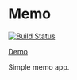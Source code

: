# Memo

[![Build Status](https://drone.s8k.top/api/badges/SeraphJACK/memo/status.svg)](https://drone.s8k.top/SeraphJACK/memo)

[Demo](https://memo.s8k.top)

Simple memo app.

